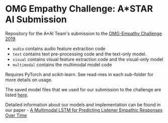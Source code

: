 # OMG Empathy Challenge: A*STAR AI Submission
Repository for the A*AI Team's submission to the [OMG-Empathy Challenge 2019](https://www2.informatik.uni-hamburg.de/wtm/omgchallenges/omg_empathy.html).

- `audio` contains audio feature extraction code
- `text` contains text pre-processing code and the text-only model.
- `visual` contains visual feature extraction code and the visual-only model
- `multimodal` contains the multimodal model code

Requires PyTorch and scikit-learn. See read-mes in each sub-folder for more details on usage.


The saved model files that we used for our submission to the challenge are listed [here](https://www.dropbox.com/sh/al6fislp1xknqh8/AADzgxj0zfh22LX_RH06yq_Da?dl=0).

Detailed information about our models and implementation can be found in our paper - [A Multimodal LSTM for Predicting Listener Empathic Responses Over Time](https://arxiv.org/abs/1812.04891)
